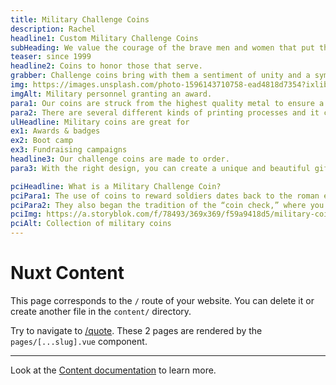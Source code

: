 ```yaml
---
title: Military Challenge Coins
description: Rachel
headline1: Custom Military Challenge Coins
subHeading: We value the courage of the brave men and women that put their lives on the line to protect our country. Custom challenge coins are a great way to honor the veterans in your community.
teaser: since 1999
headline2: Coins to honor those that serve.
grabber: Challenge coins bring with them a sentiment of unity and a symbol of courage. Honor those who protect our freedom with custom coins.
img: https://images.unsplash.com/photo-1596143710758-ead4818d7354?ixlib=rb-1.2.1&auto=format&fit=crop&crop=focalpoint&fp-x=.565&fp-y=.55&w=1184&h=1376&q=80
imgAlt: Military personnel granting an award.
para1: Our coins are struck from the highest quality metal to ensure a beautiful, classy, and durable product.
para2: There are several different kinds of printing processes and it can be overwhelming to do the research and know what best fits your design. That’s why we work with you every step of the way to ensure you’ll love the final product.
ulHeadline: Military coins are great for
ex1: Awards & badges
ex2: Boot camp
ex3: Fundraising campaigns
headline3: Our challenge coins are made to order.
para3: With the right design, you can create a unique and beautiful gift for the veterans in our country that sacrificed so much. Not only are they a symbol for the bravery of serving, they also bring people together. Challenge coins have a long history, and they’ve served many purposes throughout the years. However, one thing is for sure, they give soldiers and veterans alike a beautiful way to remember the team they were a part of, and the courage it took to stick to it.

pciHeadline: What is a Military Challenge Coin? 
pciPara1: The use of coins to reward soldiers dates back to the roman empire, when soldiers were given a coin to recognize their achievements. These medals played a prominent role in World War I and II, being used to identify soldiers in case of emergency. The challenge coin gave the soldiers a way to show their loyalty to someone who could help in case they were captured by the enemy.
pciPara2: They also began the tradition of the “coin check,” where you ask to see another soldier’s coin. If they don’t have it, the drinks are on them that night! 
pciImg: https://a.storyblok.com/f/78493/369x369/f59a9418d5/military-coin.png
pciAlt: Collection of military coins
---
```


# Nuxt Content

This page corresponds to the `/` route of your website. You can delete it or create another file in the `content/` directory.

Try to navigate to [/quote](/quote). These 2 pages are rendered by the `pages/[...slug].vue` component.

---

Look at the [Content documentation](https://content.nuxtjs.org/) to learn more.
